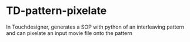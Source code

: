 # TD-pattern-pixelate
 In Touchdesigner, generates a SOP with python of an interleaving pattern and can pixelate an input movie file onto the pattern 
